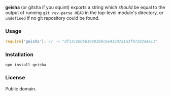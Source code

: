 **geisha** (or gitsha if you squint) exports a string which *should* be equal
to the output of running `git rev-parse HEAD` in the top-level module's
directory, or `undefined` if no git repository could be found.

### Usage

```javascript
require('geisha'); // -> "df13c2005619483b0c6e41507a1a3f97393a4e11"
```

### Installation

```
npm install geisha
```

### License

Public domain.
